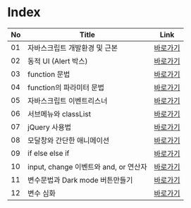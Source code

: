 # Index
|No|Title|Link|
|-|-|-|
|01|자바스크립트 개발환경 및 근본|[바로가기](./01)|
|02|동적 UI (Alert 박스)|[바로가기](./02)|
|03|function 문법|[바로가기](./03)|
|04|function의 파라미터 문법|[바로가기](./04)|
|05|자바스크립트 이벤트리스너|[바로가기](./05)|
|06|서브메뉴와 classList|[바로가기](./06)|
|07|jQuery 사용법|[바로가기](./07)|
|08|모달창와 간단한 애니메이션|[바로가기](./08)|
|09|if else else if|[바로가기](./09)|
|10|input, change 이벤트와 and, or 연산자|[바로가기](./10)|
|11|변수문법과 Dark mode 버튼만들기|[바로가기](./11)|
|12|변수 심화|[바로가기](./12)|

